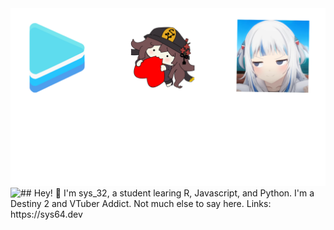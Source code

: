 <img src="https://raw.githubusercontent.com/sys-32Dev/sys-32Dev/main/github.png">
<a href="https://discord.com/users/206876754860572674"><img align="left" src="https://lanyard.kyrie25.me/api/206876754860572674"/></a>
## Hey! 👋
I'm sys_32, a student learing R, Javascript, and Python.
I'm a Destiny 2 and VTuber Addict.
Not much else to say here.
Links: https://sys64.dev
